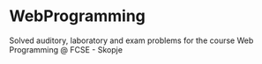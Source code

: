 # WebProgramming
 Solved auditory, laboratory and exam problems for the course Web Programming @ FCSE - Skopje
